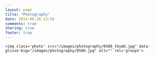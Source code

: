 ```yaml
---
layout: page
title: "Photography"
date: 2014-06-28 13:54
comments: true
sharing: true
footer: true
---
```


<script src="{{ root_url }}/js/glisse.js" type="text/javascript"> </script>

<div id='gallery'>

    <img class='photo' src="/images/photography/0580_thumb.jpg" data-glisse-big="/images/photography/0580.jpg" alt="" rel='group1'>

</div>

<script>
jQuery(function () {
    jQuery('.photo').glisse({
        changeSpeed: 550, 
        speed: 500,
        effect:'fade',
        fullscreen: false
    }); 
});
</script>